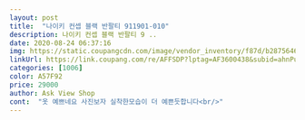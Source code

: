 ```yaml
---
layout: post 
title:  "나이키 컨셉 블랙 반팔티 911901-010" 
description: 나이키 컨셉 블랙 반팔티 9 ..
date: 2020-08-24 06:37:16 
img: https://static.coupangcdn.com/image/vendor_inventory/f87d/b2875646b0b51f24f987cce0efa8e96e5da22b63706f044503e8486d4a54.jpg 
linkUrl: https://link.coupang.com/re/AFFSDP?lptag=AF3600438&subid=ahnPublicAsk&pageKey=1583368783&itemId=2706621962&vendorItemId=70700193383&traceid=V0-113-45aef4eaabaf411b 
categories: [1006] 
color: A57F92 
price: 29000 
author: Ask View Shop 
cont:  "옷 예쁘네요 사진보자 실착한모습이 더 예쁜듯합니다<br/>" 
---
```

